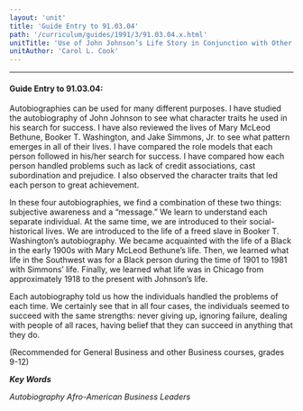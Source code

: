 ```yaml
---
layout: 'unit'
title: 'Guide Entry to 91.03.04'
path: '/curriculum/guides/1991/3/91.03.04.x.html'
unitTitle: 'Use of John Johnson’s Life Story in Conjunction with Other Black Entrepreneurs as Role Models for Potential Black Businessmen'
unitAuthor: 'Carol L. Cook'
---
```


<body>
<hr/>
 <h4>
  Guide Entry to 91.03.04:
 </h4>
 Autobiographies can be used for many different purposes. I have studied the autobiography of John Johnson to see what character traits he used in his search for success. I have also reviewed the lives of Mary McLeod Bethune, Booker T. Washington, and Jake Simmons, Jr. to see what pattern emerges in all of their lives. I have compared the role models that each person followed in his/her search for success. I have compared how each person handled problems such as lack of credit associations, cast subordination and prejudice. I also observed the character traits that led each person to great achievement.
 <p>
  In these four autobiographies, we find a combination of these two things: subjective awareness and a “message.” We learn to understand each separate individual. At the same time, we are introduced to their social-historical lives. We are introduced to the life of a freed slave in Booker T. Washington’s autobiography. We became acquainted with the life of a Black in the early 1900s with Mary McLeod Bethune’s life. Then, we learned what life in the Southwest was for a Black person during the time of 1901 to 1981 with Simmons’ life. Finally, we learned what life was in Chicago from approximately 1918 to the present with Johnson’s life.
 </p>
 <p>
  Each autobiography told us how the individuals handled the problems of each time. We certainly see that in all four cases, the individuals seemed to succeed with the same strengths: never giving up, ignoring failure, dealing with people of all races, having belief that they can succeed in anything that they do.
 </p>
 <p>
  (Recommended for General Business and other Business courses, grades 9-12)
 </p>
<p>
  <b>
   <i>
    Key Words
   </i>
  </b>
  <br/>
 </p>
 <p>
  <i>
   Autobiography Afro-American Business Leaders
  </i>
 </p>

</body>
